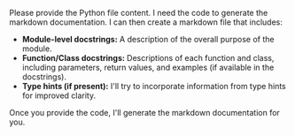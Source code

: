 Please provide the Python file content. I need the code to generate the markdown documentation.  I can then create a markdown file that includes:

* **Module-level docstrings:**  A description of the overall purpose of the module.
* **Function/Class docstrings:** Descriptions of each function and class, including parameters, return values, and examples (if available in the docstrings).
* **Type hints (if present):** I'll try to incorporate information from type hints for improved clarity.


Once you provide the code, I'll generate the markdown documentation for you.
